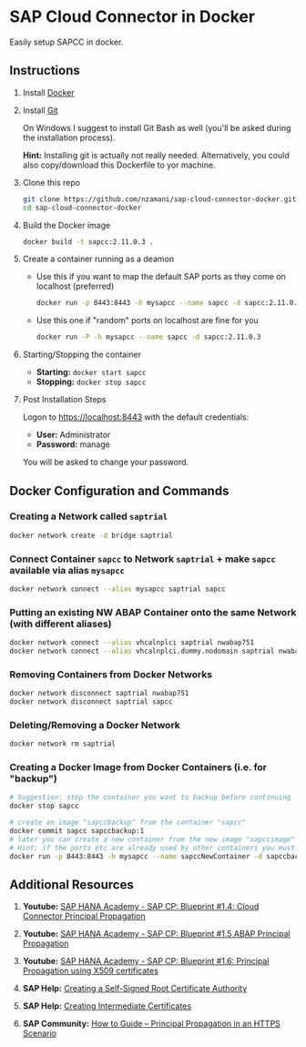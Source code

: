 # SAP Cloud Connector in Docker

Easily setup SAPCC in docker.

## Instructions

1. Install [Docker](https://www.docker.com/community-edition)

1. Install [Git](https://git-scm.com)

    On Windows I suggest to install Git Bash as well (you'll be asked during the installation process).

    **Hint:** Installing git is actually not really needed. Alternatively, you could also copy/download this Dockerfile to yor machine.

1. Clone this repo

    ```sh
    git clone https://github.com/nzamani/sap-cloud-connector-docker.git
    cd sap-cloud-connector-docker
    ```

1. Build the Docker image

    ```sh
    docker build -t sapcc:2.11.0.3 .
    ```

1. Create a container running as a deamon

    - Use this if you want to map the default SAP ports as they come on localhost (preferred)

        ```sh
        docker run -p 8443:8443 -h mysapcc --name sapcc -d sapcc:2.11.0.3
        ```

    - Use this one if "random" ports on localhost are fine for you

        ```sh
        docker run -P -h mysapcc --name sapcc -d sapcc:2.11.0.3
        ```

1. Starting/Stopping the container

    - **Starting:** `docker start sapcc`
    - **Stopping:** `docker stop sapcc`

1. Post Installation Steps

    Logon to [https://localhost:8443](https://localhost:8443) with the default credentials:

      - **User:** Administrator
      - **Password:** manage

    You will be asked to change your password.

## Docker Configuration and Commands

### Creating a Network called `saptrial`

```sh
docker network create -d bridge saptrial
```

### Connect Container `sapcc` to Network `saptrial` + make `sapcc` available via alias `mysapcc`

```sh
docker network connect --alias mysapcc saptrial sapcc
```

### Putting an existing NW ABAP Container onto the same Network (with different aliases)

```sh
docker network connect --alias vhcalnplci saptrial nwabap751
docker network connect --alias vhcalnplci.dummy.nodomain saptrial nwabap751
```

### Removing Containers from Docker Networks

```sh
docker network disconnect saptrial nwabap751
docker network disconnect saptrial sapcc
```

### Deleting/Removing a Docker Network

```sh
docker network rm saptrial
```

### Creating a Docker Image from Docker Containers (i.e. for "backup")

```sh
# Suggestion: stop the container you want to backup before continuing
docker stop sapcc

# create an image "sapccbackup" from the container "sapcc"
docker commit sapcc sapccbackup:1
# later you can create a new container from the new image "sapccimage"
# Hint: if the ports etc are already used by other containers you must use different ports (or i.e. deleting the other containers first)
docker run -p 8443:8443 -h mysapcc --name sapccNewContainer -d sapccbackup:1
```

## Additional Resources

1. **Youtube:** [SAP HANA Academy - SAP CP: Blueprint #1.4: Cloud Connector Principal Propagation](https://www.youtube.com/watch?v=eo359fUZSJA)

1. **Youtube:** [SAP HANA Academy - SAP CP: Blueprint #1.5 ABAP Principal Propagation](https://www.youtube.com/watch?v=cbQ8Fy9TBbY)

1. **Youtube:** [SAP HANA Academy - SAP CP: Blueprint #1.6: Principal Propagation using X509 certificates](https://www.youtube.com/watch?v=gt_Ja9ldHnY)

1. **SAP Help:** [Creating a Self-Signed Root Certificate Authority](https://help.hana.ondemand.com/hana_cloud_platform_mobile_services_preview/frameset.htm?590e173911084f17b73caff26f79a4ae.html)

1. **SAP Help:** [Creating Intermediate Certificates](https://help.hana.ondemand.com/hana_cloud_platform_mobile_services_preview/frameset.htm?713d30fa7aa346f39896acd1229dc06f.html)

1. **SAP Community:** [How to Guide – Principal Propagation in an HTTPS Scenario](https://blogs.sap.com/2017/06/22/how-to-guide-principal-propagation-in-an-https-scenario/)
